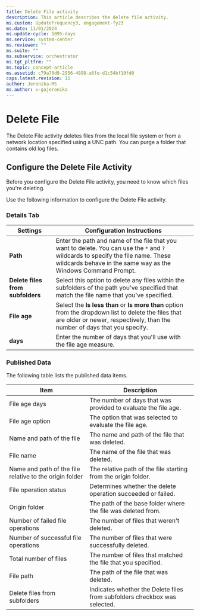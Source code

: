 ```yaml
---
title: Delete File activity
description: This article describes the delete file activity.
ms.custom: UpdateFrequency3, engagement-fy23
ms.date: 11/01/2024
ms.update-cycle: 1095-days
ms.service: system-center
ms.reviewer: ""
ms.suite: ""
ms.subservice: orchestrator
ms.tgt_pltfrm: ""
ms.topic: concept-article
ms.assetid: c79a70d9-2956-4898-a6fe-d1c54bf10fd0
caps.latest.revision: 11
author: Jeronika-MS
ms.author: v-gajeronika
---
```

# Delete File

The Delete File activity deletes files from the local file system or from a network location specified using a UNC path. You can purge a folder that contains old log files.  

## Configure the Delete File Activity

 Before you configure the Delete File activity, you need to know which files you're deleting.  

 Use the following information to configure the Delete File activity.  

### Details Tab  

|Settings|Configuration Instructions|  
|--------------|--------------------------------|  
|**Path**|Enter the path and name of the file that you want to delete. You can use the `*` and `?` wildcards to specify the file name. These wildcards behave in the same way as the Windows Command Prompt.|  
|**Delete files from subfolders**|Select this option to delete any files within the subfolders of the path you've specified that match the file name that you've specified.|  
|**File age**|Select the **Is less than** or **Is more than** option from the dropdown list to delete the files that are older or newer, respectively, than the number of days that you specify.|  
|**days**|Enter the number of days that you'll use with the file age measure.|  

### Published Data

 The following table lists the published data items.  

|Item|Description|  
|----------|-----------------|  
|File age days|The number of days that was provided to evaluate the file age.|  
|File age option|The option that was selected to evaluate the file age.|  
|Name and path of the file|The name and path of the file that was deleted.|  
|File name|The name of the file that was deleted.|  
|Name and path of the file relative to the origin folder|The relative path of the file starting from the origin folder.|  
|File operation status|Determines whether the delete operation succeeded or failed.|  
|Origin folder|The path of the base folder where the file was deleted from.|  
|Number of failed file operations|The number of files that weren't deleted.|  
|Number of successful file operations|The number of files that were successfully deleted.|  
|Total number of files|The number of files that matched the file that you specified.|  
|File path|The path of the file that was deleted.|  
|Delete files from subfolders|Indicates whether the Delete files from subfolders checkbox was selected.|
